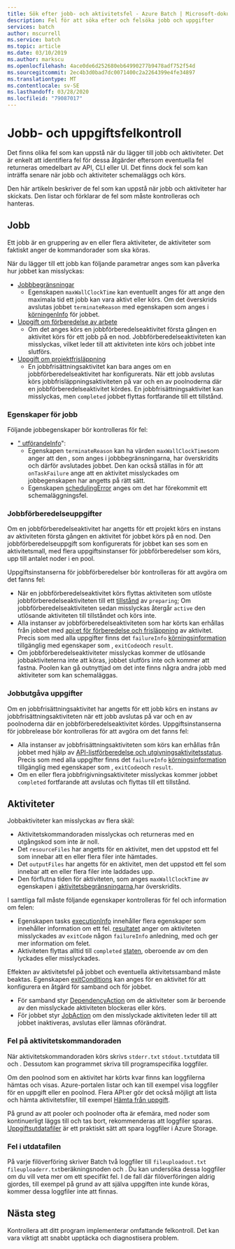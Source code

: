 ```yaml
---
title: Sök efter jobb- och aktivitetsfel - Azure Batch | Microsoft-dokument
description: Fel för att söka efter och felsöka jobb och uppgifter
services: batch
author: mscurrell
ms.service: batch
ms.topic: article
ms.date: 03/10/2019
ms.author: markscu
ms.openlocfilehash: 4ace0de6d252680eb64990277b9478adf752f54d
ms.sourcegitcommit: 2ec4b3d0bad7dc0071400c2a2264399e4fe34897
ms.translationtype: MT
ms.contentlocale: sv-SE
ms.lasthandoff: 03/28/2020
ms.locfileid: "79087017"
---
```

# <a name="job-and-task-error-checking"></a>Jobb- och uppgiftsfelkontroll

Det finns olika fel som kan uppstå när du lägger till jobb och aktiviteter. Det är enkelt att identifiera fel för dessa åtgärder eftersom eventuella fel returneras omedelbart av API, CLI eller UI.  Det finns dock fel som kan inträffa senare när jobb och aktiviteter schemaläggs och körs.

Den här artikeln beskriver de fel som kan uppstå när jobb och aktiviteter har skickats. Den listar och förklarar de fel som måste kontrolleras och hanteras.

## <a name="jobs"></a>Jobb

Ett jobb är en gruppering av en eller flera aktiviteter, de aktiviteter som faktiskt anger de kommandorader som ska köras.

När du lägger till ett jobb kan följande parametrar anges som kan påverka hur jobbet kan misslyckas:

- [Jobbbegränsningar](https://docs.microsoft.com/rest/api/batchservice/job/add#jobconstraints)
  - Egenskapen `maxWallClockTime` kan eventuellt anges för att ange den maximala tid ett jobb kan vara aktivt eller körs. Om det överskrids avslutas jobbet `terminateReason` med egenskapen som anges i [körningenInfo](https://docs.microsoft.com/rest/api/batchservice/job/get#cloudjob) för jobbet.
- [Uppgift om förberedelse av arbete](https://docs.microsoft.com/rest/api/batchservice/job/add#jobpreparationtask)
  - Om det anges körs en jobbförberedelseaktivitet första gången en aktivitet körs för ett jobb på en nod. Jobbförberedelseaktiviteten kan misslyckas, vilket leder till att aktiviteten inte körs och jobbet inte slutförs.
- [Uppgift om projektfrisläppning](https://docs.microsoft.com/rest/api/batchservice/job/add#jobreleasetask)
  - En jobbfrisättningsaktivitet kan bara anges om en jobbförberedelseaktivitet har konfigurerats. När ett jobb avslutas körs jobbfrisläppningsaktiviteten på var och en av poolnoderna där en jobbförberedelseaktivitet kördes. En jobbfrisättningsaktivitet kan misslyckas, men `completed` jobbet flyttas fortfarande till ett tillstånd.

### <a name="job-properties"></a>Egenskaper för jobb

Följande jobbegenskaper bör kontrolleras för fel:

- [" utförandeInfo](https://docs.microsoft.com/rest/api/batchservice/job/get#jobexecutioninformation)":
  - Egenskapen `terminateReason` kan ha värden `maxWallClockTime`som anger att den , som anges i jobbbegränsningarna, har överskridits och därför avslutades jobbet. Den kan också ställas in för att `onTaskFailure` ange att en aktivitet misslyckades om jobbegenskapen har angetts på rätt sätt.
  - Egenskapen [schedulingError](https://docs.microsoft.com/rest/api/batchservice/job/get#jobschedulingerror) anges om det har förekommit ett schemaläggningsfel.
 
### <a name="job-preparation-tasks"></a>Jobbförberedelseuppgifter

Om en jobbförberedelseaktivitet har angetts för ett projekt körs en instans av aktiviteten första gången en aktivitet för jobbet körs på en nod. Den jobbförberedelseuppgift som konfigurerats för jobbet kan ses som en aktivitetsmall, med flera uppgiftsinstanser för jobbförberedelser som körs, upp till antalet noder i en pool.

Uppgiftsinstanserna för jobbförberedelser bör kontrolleras för att avgöra om det fanns fel:
- När en jobbförberedelseaktivitet körs flyttas aktiviteten som utlöste jobbförberedelseaktiviteten till ett [tillstånd](https://docs.microsoft.com/rest/api/batchservice/task/get#taskstate) av `preparing`; Om jobbförberedelseaktiviteten sedan misslyckas återgår `active` den utlösande aktiviteten till tillståndet och körs inte.  
- Alla instanser av jobbförberedelseaktiviteten som har körts kan erhållas från jobbet med [api:et för förberedelse och frisläppning](https://docs.microsoft.com/rest/api/batchservice/job/listpreparationandreleasetaskstatus) av aktivitet. Precis som med alla uppgifter finns det `failureInfo` [körningsinformation](https://docs.microsoft.com/rest/api/batchservice/job/listpreparationandreleasetaskstatus#jobpreparationandreleasetaskexecutioninformation) tillgänglig med egenskaper som , `exitCode`och `result`.
- Om jobbförberedelseaktiviteter misslyckas kommer de utlösande jobbaktiviteterna inte att köras, jobbet slutförs inte och kommer att fastna. Poolen kan gå outnyttjad om det inte finns några andra jobb med aktiviteter som kan schemaläggas.

### <a name="job-release-tasks"></a>Jobbutgåva uppgifter

Om en jobbfrisättningsaktivitet har angetts för ett jobb körs en instans av jobbfrisättningsaktiviteten när ett jobb avslutas på var och en av poolnoderna där en jobbförberedelseaktivitet kördes.  Uppgiftsinstanserna för jobbrelease bör kontrolleras för att avgöra om det fanns fel:
- Alla instanser av jobbfrisättningsaktiviteten som körs kan erhållas från jobbet med hjälp av [API-listförberedelse och utgivningsaktivitetsstatus](https://docs.microsoft.com/rest/api/batchservice/job/listpreparationandreleasetaskstatus). Precis som med alla uppgifter finns det `failureInfo` [körningsinformation](https://docs.microsoft.com/rest/api/batchservice/job/listpreparationandreleasetaskstatus#jobpreparationandreleasetaskexecutioninformation) tillgänglig med egenskaper som , `exitCode`och `result`.
- Om en eller flera jobbfrigivningsaktiviteter misslyckas kommer jobbet `completed` fortfarande att avslutas och flyttas till ett tillstånd.

## <a name="tasks"></a>Aktiviteter

Jobbaktiviteter kan misslyckas av flera skäl:

- Aktivitetskommandoraden misslyckas och returneras med en utgångskod som inte är noll.
- Det `resourceFiles` har angetts för en aktivitet, men det uppstod ett fel som innebar att en eller flera filer inte hämtades.
- Det `outputFiles` har angetts för en aktivitet, men det uppstod ett fel som innebar att en eller flera filer inte laddades upp.
- Den förflutna tiden för aktiviteten, som anges `maxWallClockTime` av egenskapen i [aktivitetsbegränsningarna,](https://docs.microsoft.com/rest/api/batchservice/task/add#taskconstraints)har överskridits.

I samtliga fall måste följande egenskaper kontrolleras för fel och information om felen:
- Egenskapen tasks [executionInfo](https://docs.microsoft.com/rest/api/batchservice/task/get#taskexecutioninformation) innehåller flera egenskaper som innehåller information om ett fel. [resultatet](https://docs.microsoft.com/rest/api/batchservice/task/get#taskexecutionresult) anger om aktiviteten misslyckades av `exitCode` någon `failureInfo` anledning, med och ger mer information om felet.
- Aktiviteten flyttas alltid till `completed` [staten](https://docs.microsoft.com/rest/api/batchservice/task/get#taskstate), oberoende av om den lyckades eller misslyckades.

Effekten av aktivitetsfel på jobbet och eventuella aktivitetssamband måste beaktas.  Egenskapen [exitConditions](https://docs.microsoft.com/rest/api/batchservice/task/add#exitconditions) kan anges för en aktivitet för att konfigurera en åtgärd för samband och för jobbet.
- För samband styr [DependencyAction](https://docs.microsoft.com/rest/api/batchservice/task/add#dependencyaction) om de aktiviteter som är beroende av den misslyckade aktiviteten blockeras eller körs.
- För jobbet styr [JobAction](https://docs.microsoft.com/rest/api/batchservice/task/add#jobaction) om den misslyckade aktiviteten leder till att jobbet inaktiveras, avslutas eller lämnas oförändrat.

### <a name="task-command-line-failures"></a>Fel på aktivitetskommandoraden

När aktivitetskommandoraden körs skrivs `stderr.txt` `stdout.txt`utdata till och . Dessutom kan programmet skriva till programspecifika loggfiler.

Om den poolnod som en aktivitet har körts kvar finns kan loggfilerna hämtas och visas. Azure-portalen listar och kan till exempel visa loggfiler för en uppgift eller en poolnod. Flera API:er gör det också möjligt att lista och hämta aktivitetsfiler, till exempel [Hämta från uppgift](https://docs.microsoft.com/rest/api/batchservice/file/getfromtask).

På grund av att pooler och poolnoder ofta är efemära, med noder som kontinuerligt läggs till och tas bort, rekommenderas att loggfiler sparas. [Uppgiftsutdatafiler](https://docs.microsoft.com/azure/batch/batch-task-output-files) är ett praktiskt sätt att spara loggfiler i Azure Storage.

### <a name="output-file-failures"></a>Fel i utdatafilen
På varje filöverföring skriver Batch två loggfiler till `fileuploadout.txt` `fileuploaderr.txt`beräkningsnoden och . Du kan undersöka dessa loggfiler om du vill veta mer om ett specifikt fel. I de fall där filöverföringen aldrig gjordes, till exempel på grund av att själva uppgiften inte kunde köras, kommer dessa loggfiler inte att finnas.  

## <a name="next-steps"></a>Nästa steg

Kontrollera att ditt program implementerar omfattande felkontroll. Det kan vara viktigt att snabbt upptäcka och diagnostisera problem.
